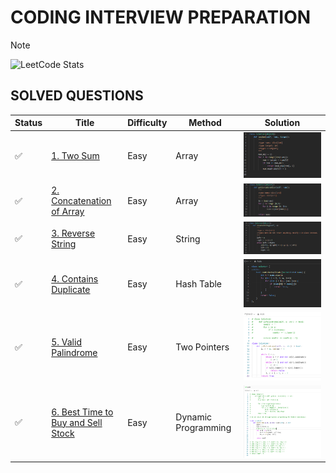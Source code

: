 # **CODING INTERVIEW PREPARATION**
> [!NOTE]
![LeetCode Stats](https://leetcard.jacoblin.cool/paudelsamir?theme=light&font=Blinker&ext=activity)

<!-- 🟢🟠🔴 ♻️	🔜	⏭️	❌🔄 -->


## SOLVED QUESTIONS

| Status | Title | Difficulty | Method | Solution |
| ------ | ----- | ---------- | ------ | -------- |
| ✅     | [1. Two Sum](https://leetcode.com/problems/two-sum/) | Easy | Array | ![Python Solution](images/001_two_sum.png) |
| ✅     | [2. Concatenation of Array](https://leetcode.com/problems/concatenation-of-array/) | Easy | Array | ![Python Solution](images/003_concatenation_of_array.png) |
| ✅     | [3. Reverse String](https://leetcode.com/problems/reverse-string/) | Easy | String | ![Python Solution](images/002_reverse_string.png) |
| ✅     | [4. Contains Duplicate](https://leetcode.com/problems/contains-duplicate/) | Easy | Hash Table | ![C++ Solution](images/004_contains_duplicate.png) |
| ✅     | [5. Valid Palindrome](https://leetcode.com/problems/valid-palindrome/) | Easy | Two Pointers | ![Python Solution](images/005_valid_palindrome.png) |
| ✅     | [6. Best Time to Buy and Sell Stock](https://leetcode.com/problems/best-time-to-buy-and-sell-stock/) | Easy | Dynamic Programming | ![Python Solution](images/006_best_time_to_buy_sell_stock.png) |
